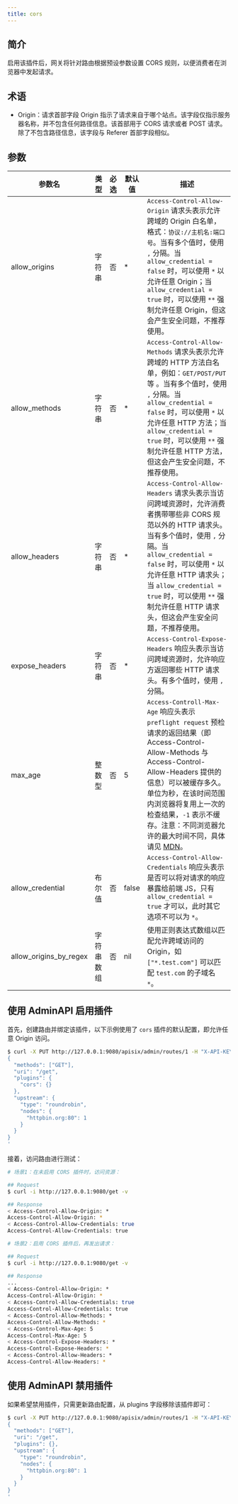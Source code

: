 ```yaml
---
title: cors
---
```


<!--
#
# Licensed to the Apache Software Foundation (ASF) under one or more
# contributor license agreements.  See the NOTICE file distributed with
# this work for additional information regarding copyright ownership.
# The ASF licenses this file to You under the Apache License, Version 2.0
# (the "License"); you may not use this file except in compliance with
# the License.  You may obtain a copy of the License at
#
#     http://www.apache.org/licenses/LICENSE-2.0
#
# Unless required by applicable law or agreed to in writing, software
# distributed under the License is distributed on an "AS IS" BASIS,
# WITHOUT WARRANTIES OR CONDITIONS OF ANY KIND, either express or implied.
# See the License for the specific language governing permissions and
# limitations under the License.
#
-->

## 简介

启用该插件后，网关将针对路由根据预设参数设置 CORS 规则，以便消费者在浏览器中发起请求。

## 术语

- Origin：请求首部字段 Origin 指示了请求来自于哪个站点。该字段仅指示服务器名称，并不包含任何路径信息。该首部用于 CORS 请求或者 POST 请求。除了不包含路径信息，该字段与 Referer 首部字段相似。

## 参数

| 参数名                 | 类型       | 必选 | 默认值 | 描述                                                                                                                                                                                                                                                                                                                                                                                                                |
| ---------------------- | ---------- | ---- | ------ | ------------------------------------------------------------------------------------------------------------------------------------------------------------------------------------------------------------------------------------------------------------------------------------------------------------------------------------------------------------------------------------------------------------------- |
| allow_origins          | 字符串     | 否   | *      | `Access-Control-Allow-Origin` 请求头表示允许跨域的 Origin 白名单，格式：`协议://主机名:端口号`。当有多个值时，使用 `,` 分隔。当 `allow_credential = false` 时，可以使用 `*` 以允许任意 Origin；当 `allow_credential = true` 时，可以使用 `**` 强制允许任意 Origin，但这会产生安全问题，不推荐使用。                                                                                                                 |
| allow_methods          | 字符串     | 否   | *      | `Access-Control-Allow-Methods` 请求头表示允许跨域的 HTTP 方法白名单，例如：`GET/POST/PUT` 等                                                                                                            。当有多个值时，使用 `,` 分隔。当 `allow_credential = false` 时，可以使用 `*` 以允许任意 HTTP 方法；当 `allow_credential = true` 时，可以使用 `**` 强制允许任意 HTTP 方法，但这会产生安全问题，不推荐使用。 |
| allow_headers          | 字符串     | 否   | *      | `Access-Control-Allow-Headers` 请求头表示当访问跨域资源时，允许消费者携带哪些非 CORS 规范以外的 HTTP 请求头。当有多个值时，使用 `,` 分隔。当 `allow_credential = false` 时，可以使用 `*` 以允许任意 HTTP 请求头；当 `allow_credential = true` 时，可以使用 `**` 强制允许任意 HTTP 请求头，但这会产生安全问题，不推荐使用。                                                                                          |
| expose_headers         | 字符串     | 否   | *      | `Access-Control-Expose-Headers` 响应头表示当访问跨域资源时，允许响应方返回哪些 HTTP 请求头。有多个值时，使用 `,` 分隔。                                                                                                                                                                                                                                                                                             |
| max_age                | 整数型     | 否   | 5      | `Access-Controll-Max-Age` 响应头表示 `preflight request` 预检请求的返回结果（即 Access-Control-Allow-Methods 与 Access-Control-Allow-Headers 提供的信息）可以被缓存多久。单位为秒，在该时间范围内浏览器将复用上一次的检查结果，`-1` 表示不缓存。注意：不同浏览器允许的最大时间不同，具体请见 [MDN](https://developer.mozilla.org/zh-CN/docs/Web/HTTP/Headers/Access-Control-Max-Age)。                              |
| allow_credential       | 布尔值     | 否   | false  | `Access-Control-Allow-Credentials` 响应头表示是否可以将对请求的响应暴露给前端 JS，只有 `allow_credential = true` 才可以，此时其它选项不可以为 `*`。                                                                                                                                                                                                                                                                 |
| allow_origins_by_regex | 字符串数组 | 否   | nil    | 使用正则表达式数组以匹配允许跨域访问的 Origin，如 `["*.test.com"]` 可以匹配 `test.com` 的子域名 `*`。                                                                                                                                                                                                                                                                                                               |

## 使用 AdminAPI 启用插件

首先，创建路由并绑定该插件，以下示例使用了 `cors` 插件的默认配置，即允许任意 Origin 访问。

```bash
$ curl -X PUT http://127.0.0.1:9080/apisix/admin/routes/1 -H "X-API-KEY: edd1c9f034335f136f87ad84b625c8f1" -d '
{
  "methods": ["GET"],
  "uri": "/get",
  "plugins": {
    "cors": {}
  },
  "upstream": {
    "type": "roundrobin",
    "nodes": {
      "httpbin.org:80": 1
    }
  }
}
'
```

接着，访问路由进行测试：

```bash
# 场景1：在未启用 CORS 插件时，访问资源：

## Request
$ curl -i http://127.0.0.1:9080/get -v

## Response
< Access-Control-Allow-Origin: *
Access-Control-Allow-Origin: *
< Access-Control-Allow-Credentials: true
Access-Control-Allow-Credentials: true

# 场景2：启用 CORS 插件后，再发出请求：

## Request
$ curl -i http://127.0.0.1:9080/get -v

## Response
...
< Access-Control-Allow-Origin: *
Access-Control-Allow-Origin: *
< Access-Control-Allow-Credentials: true
Access-Control-Allow-Credentials: true
< Access-Control-Allow-Methods: *
Access-Control-Allow-Methods: *
< Access-Control-Max-Age: 5
Access-Control-Max-Age: 5
< Access-Control-Expose-Headers: *
Access-Control-Expose-Headers: *
< Access-Control-Allow-Headers: *
Access-Control-Allow-Headers: *
```

## 使用 AdminAPI 禁用插件

如果希望禁用插件，只需更新路由配置，从 plugins 字段移除该插件即可：

```bash
$ curl -X PUT http://127.0.0.1:9080/apisix/admin/routes/1 -H "X-API-KEY: edd1c9f034335f136f87ad84b625c8f1" -d '
{
  "methods": ["GET"],
  "uri": "/get",
  "plugins": {},
  "upstream": {
    "type": "roundrobin",
    "nodes": {
      "httpbin.org:80": 1
    }
  }
}
'
```
